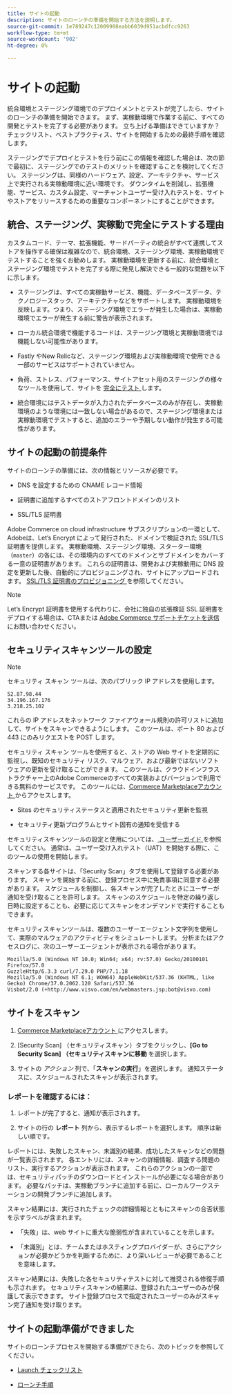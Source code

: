 ```yaml
---
title: サイトの起動
description: サイトのローンチの準備を開始する方法を説明します。
source-git-commit: 1e789247c12009908eabb6039d951acbdfcc9263
workflow-type: tm+mt
source-wordcount: '902'
ht-degree: 0%

---
```


# サイトの起動

統合環境とステージング環境でのデプロイメントとテストが完了したら、サイトのローンチの準備を開始できます。 まず、実稼動環境で作業する前に、すべての開発とテストを完了する必要があります。 立ち上げる準備はできていますか？ チェックリスト、ベストプラクティス、サイトを開始するための最終手順を確認します。

ステージングでデプロイとテストを行う前にこの情報を確認した場合は、次の節で最初に、ステージングでのテストのメリットを確認することを検討してください。 ステージングは、同様のハードウェア、設定、アーキテクチャ、サービス上で実行される実稼動環境に近い環境です。 ダウンタイムを削減し、拡張機能、サービス、カスタム設定、マーチャントユーザー受け入れテストを、サイトやストアをリリースするための重要なコンポーネントにすることができます。

## 統合、ステージング、実稼動で完全にテストする理由

カスタムコード、テーマ、拡張機能、サードパーティの統合がすべて連携してストアを操作する確保は複雑なので、統合環境、ステージング環境、実稼動環境でテストすることを強くお勧めします。 実稼動環境を更新する前に、統合環境とステージング環境でテストを完了する際に発見し解決できる一般的な問題を以下に示します。

- ステージングは、すべての実稼動サービス、機能、データベースデータ、テクノロジースタック、アーキテクチャなどをサポートします。 実稼動環境を反映します。つまり、ステージング環境でエラーが発生した場合は、実稼動環境でエラーが発生する前に警告が表示されます。

- ローカル統合環境で機能するコードは、ステージング環境と実稼動環境では機能しない可能性があります。

- Fastly やNew Relicなど、ステージング環境および実稼動環境で使用できる一部のサービスはサポートされていません。

- 負荷、ストレス、パフォーマンス、サイトアセット用のステージングの様々なツールを使用して、サイトを [ 完全にテスト ](../test/guidance.md) します。

- 統合環境にはテストデータが入力されたデータベースのみが存在し、実稼動環境のような環境には一致しない場合があるので、ステージング環境または実稼動環境でテストすると、追加のエラーや予期しない動作が発生する可能性があります。

## サイトの起動の前提条件

サイトのローンチの準備には、次の情報とリソースが必要です。

- DNS を設定するための CNAME レコード情報

- 証明書に追加するすべてのストアフロントドメインのリスト

- SSL/TLS 証明書

Adobe Commerce on cloud infrastructure サブスクリプションの一環として、Adobeは、Let’s Encrypt によって発行された、ドメインで検証された SSL/TLS 証明書を提供します。 実稼動環境、ステージング環境、スターター環境（`master`）の各には、その環境内のすべてのドメインとサブドメインをカバーする一意の証明書があります。 これらの証明書は、開発および実稼動用に DNS 設定を更新した後、自動的にプロビジョニングされ、サイトにアップロードされます。 [SSL/TLS 証明書のプロビジョニング ](../cdn/fastly-configuration.md#provision-ssltls-certificates) を参照してください。

>[!NOTE]
>
>Let’s Encrypt 証明書を使用する代わりに、会社に独自の拡張検証 SSL 証明書をデプロイする場合は、CTAまたは [Adobe Commerce サポートチケットを送信 ](https://experienceleague.adobe.com/docs/commerce-knowledge-base/kb/help-center-guide/magento-help-center-user-guide.html?lang=ja#submit-ticket) にお問い合わせください。

## セキュリティスキャンツールの設定

>[!NOTE]
>
>セキュリティ スキャン ツールは、次のパブリック IP アドレスを使用します。
>
>```text
>52.87.98.44
>34.196.167.176
>3.218.25.102
>```
>
>これらの IP アドレスをネットワーク ファイアウォール規則の許可リストに追加して、サイトをスキャンできるようにします。 このツールは、ポート 80 および 443 にのみリクエストを POST します。

セキュリティ スキャン ツールを使用すると、ストアの Web サイトを定期的に監視し、既知のセキュリティ リスク、マルウェア、および最新ではないソフトウェアの更新を受け取ることができます。 このツールは、クラウドインフラストラクチャー上のAdobe Commerceのすべての実装およびバージョンで利用できる無料のサービスです。 このツールには、[Commerce Marketplaceアカウント ](https://account.magento.com/customer/account/login) からアクセスします。

- Sites のセキュリティステータスと適用されたセキュリティ更新を監視

- セキュリティ更新プログラムとサイト固有の通知を受信する

セキュリティスキャンツールの設定と使用については、[ ユーザーガイド ](https://experienceleague.adobe.com/ja/docs/commerce-admin/systems/security/security-scan) を参照してください。 通常は、ユーザー受け入れテスト（UAT）を開始する際に、このツールの使用を開始します。

スキャンする各サイトは、「Security Scan」タブを使用して登録する必要があります。 スキャンを開始する前に、登録プロセス中に免責事項に同意する必要があります。 スケジュールを制御し、各スキャンが完了したときにユーザーが通知を受け取ることを許可します。 スキャンのスケジュールを特定の繰り返し日時に設定することも、必要に応じてスキャンをオンデマンドで実行することもできます。

セキュリティスキャンツールは、複数のユーザーエージェント文字列を使用して、実際のマルウェアのアクティビティをシミュレートします。 分析またはアクセスログに、次のユーザーエージェントが表示される場合があります。

```text
Mozilla/5.0 (Windows NT 10.0; Win64; x64; rv:57.0) Gecko/20100101 Firefox/57.0
GuzzleHttp/6.3.3 curl/7.29.0 PHP/7.1.18
Mozilla/5.0 (Windows NT 6.1; WOW64) AppleWebKit/537.36 (KHTML, like Gecko) Chrome/37.0.2062.120 Safari/537.36
Visbot/2.0 (+http://www.visvo.com/en/webmasters.jsp;bot@visvo.com)
```

## サイトをスキャン

1. [Commerce Marketplaceアカウント ](https://account.magento.com/customer/account/login) にアクセスします。

1. [Security Scan] （セキュリティスキャン）タブをクリックし、**[Go to Security Scan] （セキュリティスキャンに移動** を選択します。

1. サイトの _アクション_ 列で、「**スキャンの実行**」を選択します。 通知ステータスに、スケジュールされたスキャンが表示されます。

### レポートを確認するには：

1. レポートが完了すると、通知が表示されます。

1. サイトの行の **レポート** 列から、表示するレポートを選択します。 順序は新しい順です。

レポートには、失敗したスキャン、未識別の結果、成功したスキャンなどの問題が一覧表示されます。 各エントリには、スキャンの詳細情報、調査する問題のリスト、実行するアクションが表示されます。 これらのアクションの一部では、セキュリティパッチのダウンロードとインストールが必要になる場合があります。 必要なパッチは、実稼動ブランチに追加する前に、ローカルワークステーションの開発ブランチに追加します。

スキャン結果には、実行されたチェックの詳細情報とともにスキャンの合否状態を示すラベルが含まれます。

- 「失敗」は、web サイトに重大な脆弱性が含まれていることを示します。

- 「未識別」とは、チームまたはホスティングプロバイダーが、さらにアクションが必要かどうかを判断するために、より深いレビューが必要であることを意味します。

スキャン結果には、失敗した各セキュリティテストに対して推奨される修復手順も示されます。 セキュリティスキャンの結果は、登録されたユーザーのみが保護して表示できます。 サイト登録プロセスで指定されたユーザーのみがスキャン完了通知を受け取ります。

## サイトの起動準備ができました

サイトのローンチプロセスを開始する準備ができたら、次のトピックを参照してください。

- [Launch チェックリスト](checklist.md)

- [ローンチ手順](steps.md)
